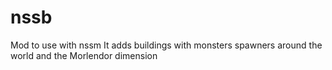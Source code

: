 # nssb
Mod to use with nssm
It adds buildings with monsters spawners around the world and the Morlendor dimension

